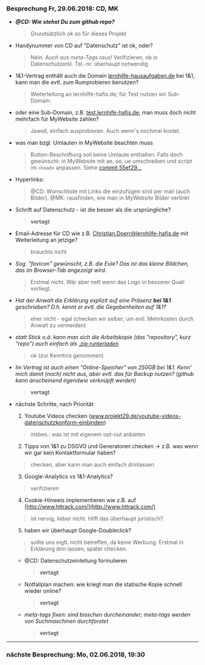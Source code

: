 ### Besprechung Fr, 29.06.2018: CD, MK ###
- ***@CD: Wie stehst Du zum github repo?***
  > Grundsätzlich ok so für dieses Projekt

- Handynummer von CD auf "Datenschutz" ist ok, oder?
  > Nein. *Auch aus meta-Tags raus!*
  > Verifizieren, ob in Datenschutzerkl. Tel.-nr. überhaupt notwendig

- 1&1-Vertrag enthält auch die Domain [lernhilfe-hausaufgaben.de](http://www.lernhilfe-hausaufgaben.de) bei 1&1,
  kann man die evtl. zum Rumprobieren benutzen?
  > Weiterleitung an lernhilfe-hafis.de; für Test nutzen wir Sub-Domain.

- oder eine Sub-Domain, z.B. [test.lernhife-hafis.de](http://test.lernhilfe-hafis.de);
  man muss doch nicht mehrfach für MyWebsite zahlen?
  > Jawoll, einfach ausprobieren. Auch wenn's nochmal kostet.

- was man bzgl. Umlauten in MyWebsite beachten muss
  > Button-Beschriftung soll keine Umlaute enthalten. Falls doch gewünscht: in MyWebsite mit ae, oe, ue umschreiben und script im `<head>` anpassen. Siehe [commit 55ef29...](https://github.com/meisl/hafis/commit/55ef29f2b02b06c44ca04b6a3b367bb67319d85a)
  
- Hyperlinks:
  > @CD: Wunschliste mit Links die einzufügen sind per mail (auch Bilder).
  > @MK: rausfinden, wie man in MyWebsite Bilder verlinkt

- Schrift auf Datenschutz - ist die besser als die ursprüngliche?
  > **vertagt**
    
- Email-Adresse für CD wie z.B. Christian.Doerr@lernhilfe-hafis.de
  mit Weiterleitung an jetzige?
  > brauchts nicht

- *Sog. "favicon" gewünscht, z.B. die Eule? Das ist das kleine Bildchen, das im Browser-Tab angezeigt wird.*
  > Erstmal nicht. Wär aber nett wenn das Logo in besserer Quali vorliegt.

- *Hat der Anwalt die Erklärung explizit auf eine Präsenz **bei 1&1** geschrieben?
  D.h. kennt er evtl. die Gegebenheiten auf 1&1?*
  > eher nicht - egal (checken wir selber, um evtl. Mehrkosten durch Anwalt zu vermeiden)

- *statt Stick o.ä. kann man sich die Arbeitskopie (das "repository", kurz "repo")
  auch einfach als [.zip runterladen](https://github.com/meisl/hafis/archive/master.zip)*
  > ok (zur Kenntnis genommen)

- *Im Vertrag ist auch einen "Online-Speicher" von 250GB bei 1&1. Kenn' mich damit (noch) nicht aus,
  aber evtl. das für Backup nutzen? (github kann anscheinend irgendwie verknüpft werden)*
  > **vertagt**

- nächste Schritte, nach Priorität:
  1. Youtube Videos checken (www.projekt29.de/youtube-videos-datenschutzkonform-einbinden)
    > insbes.: was ist mit eigenem opt-out anbieten
  
  2. Tipps von 1&1 zu DSGVO und Generatoren checken
    -> z.B. was wenn wir gar kein Kontaktformular haben?
    > checken, aber kann man auch einfach drinlassen
    
  3. Google-Analytics vs 1&1-Analytics?
    > verifizieren
  
  4. Cookie-Hinweis implementieren wie z.B. auf [http://www.httrack.com/](http://www.httrack.com/)
    > ist nervig, lieber nicht. Hilft das überhaupt juristisch?

  5. haben wir überhaupt Google-Doubleclick?
    > sollte uns eigtl. nicht betreffen, da keine Werbung. Erstmal in Erklärung drin lassen, später checken.

  * @CD: Datenschutzeinleitung formulieren
    > **vertagt**
    
  * Notfallplan machen: wie kriegt man die 
    statische Kopie schnell wieder online?
    > **vertagt**

  * *meta-tags fixen: sind bisschen durcheinander; meta-tags werden von Suchmaschinen durchforstet*
    > **vertagt**
  
___
  
### nächste Besprechung: Mo, 02.06.2018, 19:30 ###
  
